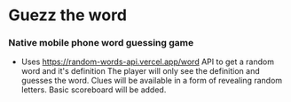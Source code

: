 # Guezz the word
### Native mobile phone word guessing game

* Uses https://random-words-api.vercel.app/word API to get a random word and it's definition
The player will only see the definition and guesses the word. Clues will be available in a form of revealing random letters. Basic scoreboard will be added.